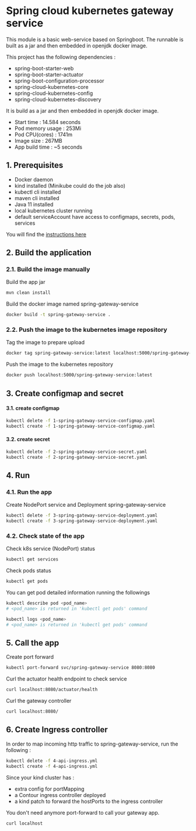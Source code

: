 # Spring cloud kubernetes gateway service

This module is a basic web-service based on Springboot. The runnable is built as a jar and then embedded in openjdk docker image.

This project has the following dependencies :
 * spring-boot-starter-web
 * spring-boot-starter-actuator
 * spring-boot-configuration-processor
 * spring-cloud-kubernetes-core
 * spring-cloud-kubernetes-config
 * spring-cloud-kubernetes-discovery
 
It is build as a jar and then embedded in openjdk docker image.

* Start time : 14.584 seconds
* Pod memory usage : 253Mi
* Pod CPU(cores) : 1741m
* Image size : 267MB
* App build time : ~5 seconds

## 1. Prerequisites

* Docker daemon
* kind installed (Minikube could do the job also)
* kubectl cli installed
* maven cli installed
* Java 11 installed
* local kubernetes cluster running
* default serviceAccount have access to configmaps, secrets, pods, services

You will find the [instructions here](../README.md)

## 2. Build the application

### 2.1. Build the image manually

Build the app jar   
```bash
mvn clean install
```
Build the docker image named spring-gateway-service   
```bash
docker build -t spring-gateway-service .
```

### 2.2. Push the image to the kubernetes image repository

Tag the image to prepare upload   
```bash
docker tag spring-gateway-service:latest localhost:5000/spring-gateway-service:latest
```
Push the image to the kubernetes repository
```bash
docker push localhost:5000/spring-gateway-service:latest
```

## 3. Create configmap and secret

#### 3.1. create configmap

```bash
kubectl delete -f 1-spring-gateway-service-configmap.yaml
kubectl create -f 1-spring-gateway-service-configmap.yaml
```

#### 3.2. create secret

```bash
kubectl delete -f 2-spring-gateway-service-secret.yaml
kubectl create -f 2-spring-gateway-service-secret.yaml
```

## 4. Run 

### 4.1. Run the app

Create NodePort service and Deployment spring-gateway-service
```bash
kubectl delete -f 3-spring-gateway-service-deployment.yaml 
kubectl create -f 3-spring-gateway-service-deployment.yaml 
```

### 4.2. Check state of the app

Check k8s service (NodePort) status
```bash
kubectl get services 
```
Check pods status
```bash
kubectl get pods 
```
You can get pod detailed information running the followings
```bash
kubectl describe pod <pod_name> 
# <pod_name> is returned in 'kubectl get pods' command 
```
```bash
kubectl logs <pod_name> 
# <pod_name> is returned in 'kubectl get pods' command 
```

## 5. Call the app

Create port forward
```bash
kubectl port-forward svc/spring-gateway-service 8080:8080
```
Curl the actuator health endpoint to check service 
```bash
curl localhost:8080/actuator/health
```
Curl the gateway controller
```bash
curl localhost:8080/
```

## 6. Create Ingress controller

In order to map incoming http traffic to spring-gateway-service, run the following :
```bash
kubectl delete -f 4-api-ingress.yml
kubectl create -f 4-api-ingress.yml
```

Since your kind cluster has :
 * extra config for portMapping
 * a Contour ingress controller deployed
 * a kind patch to forward the hostPorts to the ingress controller

You don't need anymore port-forward to call your gateway app. 
```bash
curl localhost
```
